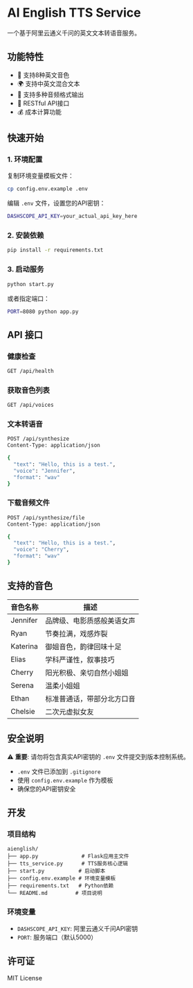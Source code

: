 # AI English TTS Service

一个基于阿里云通义千问的英文文本转语音服务。

## 功能特性

- 🎤 支持8种英文音色
- 🌍 支持中英文混合文本
- 📁 支持多种音频格式输出
- 🔧 RESTful API接口
- 💰 成本计算功能

## 快速开始

### 1. 环境配置

复制环境变量模板文件：
```bash
cp config.env.example .env
```

编辑 `.env` 文件，设置您的API密钥：
```bash
DASHSCOPE_API_KEY=your_actual_api_key_here
```

### 2. 安装依赖

```bash
pip install -r requirements.txt
```

### 3. 启动服务

```bash
python start.py
```

或者指定端口：
```bash
PORT=8080 python app.py
```

## API 接口

### 健康检查
```bash
GET /api/health
```

### 获取音色列表
```bash
GET /api/voices
```

### 文本转语音
```bash
POST /api/synthesize
Content-Type: application/json

{
  "text": "Hello, this is a test.",
  "voice": "Jennifer",
  "format": "wav"
}
```

### 下载音频文件
```bash
POST /api/synthesize/file
Content-Type: application/json

{
  "text": "Hello, this is a test.",
  "voice": "Cherry",
  "format": "wav"
}
```

## 支持的音色

| 音色名称 | 描述 |
|---------|------|
| Jennifer | 品牌级、电影质感般美语女声 |
| Ryan | 节奏拉满，戏感炸裂 |
| Katerina | 御姐音色，韵律回味十足 |
| Elias | 学科严谨性，叙事技巧 |
| Cherry | 阳光积极、亲切自然小姐姐 |
| Serena | 温柔小姐姐 |
| Ethan | 标准普通话，带部分北方口音 |
| Chelsie | 二次元虚拟女友 |

## 安全说明

⚠️ **重要**: 请勿将包含真实API密钥的 `.env` 文件提交到版本控制系统。

- `.env` 文件已添加到 `.gitignore`
- 使用 `config.env.example` 作为模板
- 确保您的API密钥安全

## 开发

### 项目结构
```
aienglish/
├── app.py              # Flask应用主文件
├── tts_service.py      # TTS服务核心逻辑
├── start.py           # 启动脚本
├── config.env.example # 环境变量模板
├── requirements.txt   # Python依赖
└── README.md         # 项目说明
```

### 环境变量
- `DASHSCOPE_API_KEY`: 阿里云通义千问API密钥
- `PORT`: 服务端口（默认5000）

## 许可证

MIT License